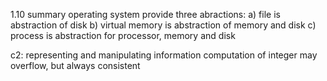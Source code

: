 1.10 summary
operating system provide three abractions:
a) file is abstraction of disk
b) virtual memory is abstraction of memory and disk
c) process is abstraction for processor, memory and disk

c2: representing and manipulating information
computation of integer may overflow, but always consistent
